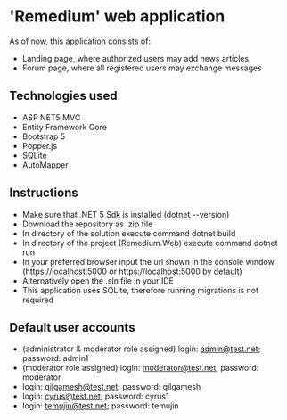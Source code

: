 # 'Remedium' web application
As of now, this application consists of:
* Landing page, where authorized users may add news articles
* Forum page, where all registered users may exchange messages

## Technologies used
* ASP NET5 MVC
* Entity Framework Core
* Bootstrap 5
* Popper.js
* SQLite
* AutoMapper

## Instructions
* Make sure that .NET 5 Sdk is installed (dotnet --version)
* Download the repository as .zip file
* In directory of the solution execute command dotnet build
* In directory of the project (Remedium.Web) execute command dotnet run
* In your preferred browser input the url shown in the console window (https://localhost:5000 or https://localhost:5000 by default)
* Alternatively open the .sln file in your IDE
* This application uses SQLite, therefore running migrations is not required

## Default user accounts
* (administrator & moderator role assigned) login: admin@test.net; password: admin1
* (moderator role assigned) login: moderator@test.net; password: moderator
* login: gilgamesh@test.net; password: gilgamesh
* login: cyrus@test.net; password: cyrus1
* login: temujin@test.net; password: temujin
